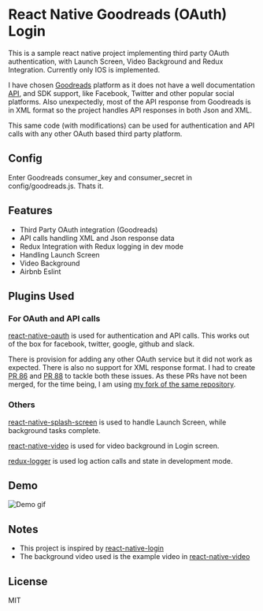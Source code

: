 # React Native Goodreads (OAuth) Login
This is a sample react native project implementing third party OAuth authentication, with Launch Screen, Video Background and Redux Integration. Currently only IOS is implemented.

I have chosen [Goodreads](https://www.goodreads.com) platform as it does not have a well documentation [API](https://www.goodreads.com/api), and SDK support, like Facebook, Twitter and other popular social platforms. Also unexpectedly, most of the API response from Goodreads is in XML format so the project handles API responses in both Json and XML.

This same code (with modifications) can be used for authentication and API calls with any other OAuth based third party platform.

## Config
Enter Goodreads consumer_key and consumer_secret in config/goodreads.js. Thats it.

## Features
* Third Party OAuth integration (Goodreads)
* API calls handling XML and Json response data
* Redux Integration with Redux logging in dev mode
* Handling Launch Screen
* Video Background
* Airbnb Eslint

## Plugins Used
### For OAuth and API calls
[react-native-oauth](https://github.com/fullstackreact/react-native-oauth) is used for authentication and API calls. This works out of the box for facebook, twitter, google, github and slack.

There is provision for adding any other OAuth service but it did not work as expected. There is also no support for XML response format. I had to create [PR 86](https://github.com/fullstackreact/react-native-oauth/pull/86) and [PR 88](https://github.com/fullstackreact/react-native-oauth/pull/88) to tackle both these issues. As these PRs have not been merged, for the time being, I am using [my fork of the same repository](https://github.com/rajchourasia/react-native-oauth/tree/xmldata).

### Others
[react-native-splash-screen](https://github.com/crazycodeboy/react-native-splash-screen) is used to handle Launch Screen, while background tasks complete.

[react-native-video](https://github.com/react-native-community/react-native-video) is used for video background in Login screen.

[redux-logger](https://github.com/evgenyrodionov/redux-logger) is used log action calls and state in development mode.

## Demo
![Demo gif](https://github.com/rajchourasia/react-native-goodreads-login/blob/master/static/demo.gif)

## Notes
* This project is inspired by [react-native-login](https://github.com/brentvatne/react-native-login)
* The background video used is the example video in [react-native-video](https://github.com/react-native-community/react-native-video)

## License
MIT
